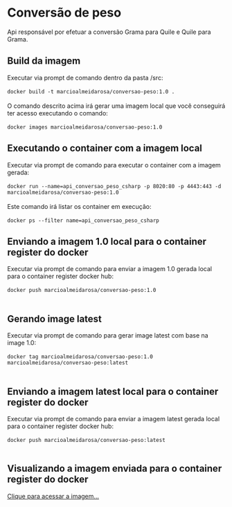 # Conversão de peso
Api responsável por efetuar a conversão Grama para Quile e Quile para Grama.

## Build da imagem

Executar via prompt de comando dentro da pasta /src: </br></br>
`docker build -t marcioalmeidarosa/conversao-peso:1.0 .`</br></br>
O comando descrito acima irá gerar uma imagem local que você conseguirá ter acesso executando o comando: </br></br>
`docker images marcioalmeidarosa/conversao-peso:1.0`

## Executando o container com a imagem local

Executar via prompt de comando para executar o container com a imagem gerada: </br></br>
`docker run --name=api_conversao_peso_csharp -p 8020:80 -p 4443:443 -d marcioalmeidarosa/conversao-peso:1.0`</br></br>
Este comando irá listar os container em execução: </br></br>
`docker ps --filter name=api_conversao_peso_csharp`

## Enviando a imagem 1.0 local para o container register do docker

Executar via prompt de comando para enviar a imagem 1.0 gerada local para o container register docker hub: </br></br>
`docker push marcioalmeidarosa/conversao-peso:1.0`</br></br>

## Gerando image latest

Executar via prompt de comando para gerar image latest com base na image 1.0: </br></br>
`docker tag marcioalmeidarosa/conversao-peso:1.0 marcioalmeidarosa/conversao-peso:latest`</br></br>

## Enviando a imagem latest local para o container register do docker

Executar via prompt de comando para enviar a imagem latest gerada local para o container register docker hub: </br></br>
`docker push marcioalmeidarosa/conversao-peso:latest`</br></br>

## Visualizando a imagem enviada para o container register do docker
[Clique para acessar a imagem...](https://hub.docker.com/repository/docker/marcioalmeidarosa/conversao-peso)